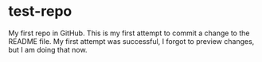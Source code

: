 # test-repo
My first repo in GitHub.
This is my first attempt to commit a change to the README file.
My first attempt was successful, I forgot to preview changes, but I am doing that now.
